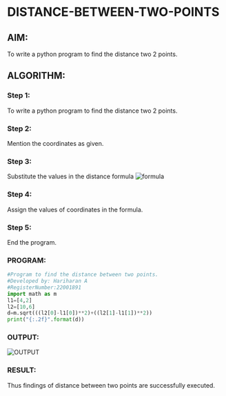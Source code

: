# DISTANCE-BETWEEN-TWO-POINTS

## AIM:
To write a python program to find the distance two 2 points.
## ALGORITHM:
### Step 1: 
To write a python program to find the distance two 2 points.
### Step 2: 
Mention the coordinates as given.
### Step 3: 
Substitute the values in the distance formula  ![formula](/formula.JPG)
### Step 4: 
Assign the values of coordinates in the formula.
### Step 5: 
End the program.
### PROGRAM:
```python
#Program to find the distance between two points.
#Developed by: Hariharan A
#RegisterNumber:22001891
import math as m
l1=[4,2]
l2=[10,6]
d=m.sqrt(((l2[0]-l1[0])**2)+((l2[1]-l1[1])**2))
print("{:.2f}".format(d))
```
  


### OUTPUT:
![OUTPUT](https://user-images.githubusercontent.com/111619160/210329597-17537af3-612c-450d-abf8-d3e60924f54e.jpeg)

### RESULT:
Thus findings of distance between two points are successfully executed.
